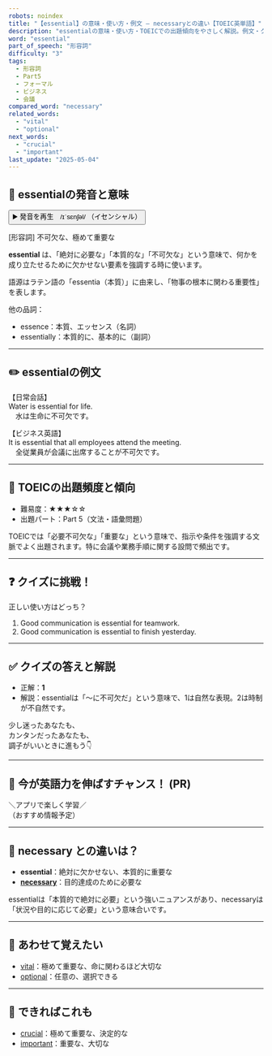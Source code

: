 ```yaml
---
robots: noindex
title: "【essential】の意味・使い方・例文 ― necessaryとの違い【TOEIC英単語】"
description: "essentialの意味・使い方・TOEICでの出題傾向をやさしく解説。例文・クイズ付きでnecessaryとの違いもわかりやすく学べます。"
word: "essential"
part_of_speech: "形容詞"
difficulty: "3"
tags:
  - 形容詞
  - Part5
  - フォーマル
  - ビジネス
  - 会議
compared_word: "necessary"
related_words:
  - "vital"
  - "optional"
next_words:
  - "crucial"
  - "important"
last_update: "2025-05-04"
---
```


## 🔰 essentialの発音と意味

<button class="play-audio" onclick="playTTS('essential')">
  <span class="play-audio-main">
    ▶️ 発音を再生　/ɪˈsɛnʃəl/
  </span>
  <span class="play-audio-sub">
    （イセンシャル）
  </span>
</button>

[形容詞] 不可欠な、極めて重要な

**essential** は、「絶対に必要な」「本質的な」「不可欠な」という意味で、何かを成り立たせるために欠かせない要素を強調する時に使います。

語源はラテン語の「essentia（本質）」に由来し、「物事の根本に関わる重要性」を表します。

他の品詞：  
- essence：本質、エッセンス（名詞）
- essentially：本質的に、基本的に（副詞）

---

## ✏️ essentialの例文

【日常会話】  
Water is essential for life.  
　水は生命に不可欠です。

【ビジネス英語】  
It is essential that all employees attend the meeting.  
　全従業員が会議に出席することが不可欠です。

---

## 🎯 TOEICの出題頻度と傾向

- 難易度：★★★☆☆
- 出題パート：Part 5（文法・語彙問題）

TOEICでは「必要不可欠な」「重要な」という意味で、指示や条件を強調する文脈でよく出題されます。特に会議や業務手順に関する設問で頻出です。

---

## ❓ クイズに挑戦！

正しい使い方はどっち？

1. Good communication is essential for teamwork.  
2. Good communication is essential to finish yesterday.

---

## ✅ クイズの答えと解説

- 正解：**1**
- 解説：essentialは「～に不可欠だ」という意味で、1は自然な表現。2は時制が不自然です。

少し迷ったあなたも、  
カンタンだったあなたも、  
調子がいいときに進もう👇️

---

## 🚀 今が英語力を伸ばすチャンス！ (PR)

<div class="info-center">
＼アプリで楽しく学習／<br>  
（おすすめ情報予定）
</div>

---

## 🤔  necessary との違いは？

- **essential**：絶対に欠かせない、本質的に重要な
- **[necessary](/necessary)**：目的達成のために必要な

essentialは「本質的で絶対に必要」という強いニュアンスがあり、necessaryは「状況や目的に応じて必要」という意味合いです。

---

## 🧩 あわせて覚えたい

- [vital](/vital)：極めて重要な、命に関わるほど大切な
- [optional](/optional)：任意の、選択できる

---

## 📖 できればこれも

- [crucial](/crucial)：極めて重要な、決定的な
- [important](/important)：重要な、大切な

<!-- cvid: aid19_bid16 -->
